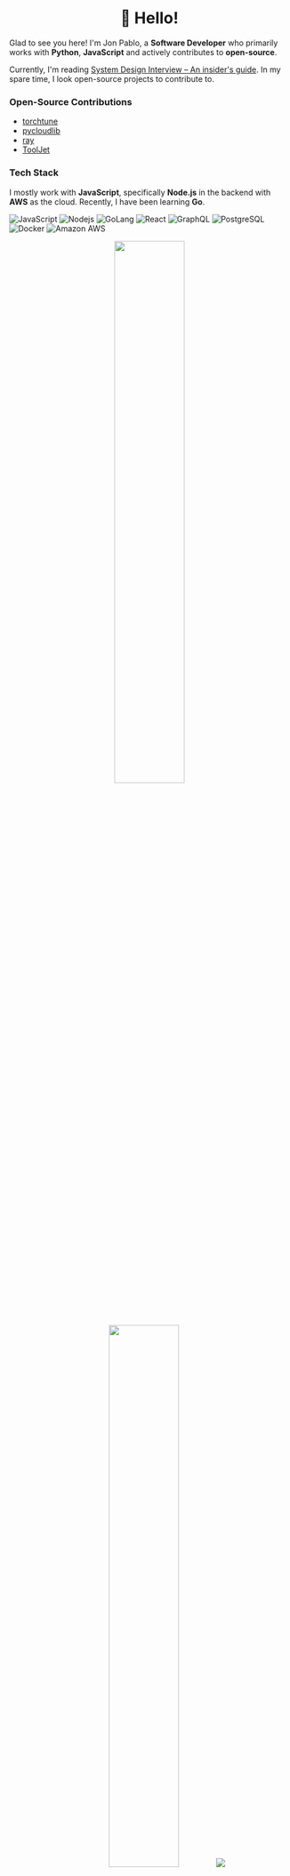 <h1 align='center'>👋 Hello!</h1>

Glad to see you here! I'm Jon Pablo, a **Software Developer** who primarily works with **Python**, **JavaScript** and actively contributes to **open-source**.

Currently, I'm reading [System Design Interview – An insider's guide](https://www.goodreads.com/book/show/54109255-system-design-interview-an-insider-s-guide). In my spare time, I look
open-source projects to contribute to. 

### Open-Source Contributions
- [torchtune](https://github.com/pytorch/torchtune)
- [pycloudlib](https://github.com/canonical/pycloudlib)
- [ray](https://github.com/ray-project/ray)
- [ToolJet](https://github.com/ToolJet/ToolJet)

### Tech Stack

I mostly work with **JavaScript**, specifically **Node.js** in the backend with **AWS** as the cloud. Recently, I have been learning **Go**.

![JavaScript](https://img.shields.io/badge/JavaScript-F7DF1E?logo=javascript&logoColor=black)
![Nodejs](https://img.shields.io/badge/Node.js-43853D?logo=node.js&logoColor=white)
![GoLang](https://img.shields.io/badge/-Golang-00ADD8?logo=go&logoColor=white)
![React](https://img.shields.io/badge/React-20232A?logo=react&logoColor=61DAFB)
![GraphQL](https://img.shields.io/badge/-GraphQL-E10098?logo=graphql)
![PostgreSQL](https://img.shields.io/badge/PostgreSQL-316192?logo=postgresql&logoColor=white)
![Docker](https://img.shields.io/badge/-Docker-2496ED?logo=docker&logoColor=white)
![Amazon AWS](https://img.shields.io/badge/Amazon%20AWS-232F3E?logo=amazon-aws)

<p align="center">
  <img height="50%" width="auto" src ="https://github-readme-stats.vercel.app/api?username=jp-sdev&show_icons=true&count_private=true&theme=darcula&hide_border=true&hide=issues,contribs&bg_color=00000000">
  <img height="50%" width="auto" src ="https://github-readme-stats.vercel.app/api/top-langs/?username=jp-sdev&layout=compact&hide_border=true&theme=darcula&bg_color=00000000&langs_count=6&hide=jupyter%20notebook,tex,css,php&exclude_repo=Pacman-AI">
  <img src ="https://github-readme-streak-stats.herokuapp.com?user=jp-sdev&theme=darcula&hide_border=true&background=FFFFFF00">
  <br>
  <br>

</p>
